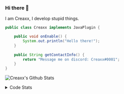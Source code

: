 ### Hi there 👋

I am Creaxx, I develop stupid things. 

```java
public class Creaxx implements JavaPlugin {

    public void onEnable() {
        System.out.println("Hello there!");
    }
    
    public String getContactInfo() {
        return "Message me on discord: Creaxx#0001";
    }
}
```

![Creaxx's Github Stats](https://github-readme-stats.vercel.app/api?username=CreaxxOG&show_icons=true&theme=dark&count_private=true)

<details>
  <summary>Code Stats</summary>

<!--START_SECTION:waka-->
![Code Time](http://img.shields.io/badge/Code%20Time-1%2C007%20hrs%209%20mins-blue)

![Lines of code](https://img.shields.io/badge/From%20Hello%20World%20I%27ve%20Written-170%20lines%20of%20code-blue)

**🐱 My GitHub Data** 

> 🏆 840 Contributions in the Year 2022
 > 
> 📦 66.2 kB Used in GitHub's Storage 
 > 
> 🚫 Not Opted to Hire
 > 
> 📜 4 Public Repositories 
 > 
> 🔑 2 Private Repositories  
 > 
**I'm an Early 🐤** 

```text
🌞 Morning    35 commits     █░░░░░░░░░░░░░░░░░░░░░░░░   6.41% 
🌆 Daytime    271 commits    ████████████░░░░░░░░░░░░░   49.63% 
🌃 Evening    227 commits    ██████████░░░░░░░░░░░░░░░   41.58% 
🌙 Night      13 commits     ░░░░░░░░░░░░░░░░░░░░░░░░░   2.38%

```
📅 **I'm Most Productive on Saturday** 

```text
Monday       52 commits     ██░░░░░░░░░░░░░░░░░░░░░░░   9.52% 
Tuesday      58 commits     ██░░░░░░░░░░░░░░░░░░░░░░░   10.62% 
Wednesday    69 commits     ███░░░░░░░░░░░░░░░░░░░░░░   12.64% 
Thursday     75 commits     ███░░░░░░░░░░░░░░░░░░░░░░   13.74% 
Friday       49 commits     ██░░░░░░░░░░░░░░░░░░░░░░░   8.97% 
Saturday     156 commits    ███████░░░░░░░░░░░░░░░░░░   28.57% 
Sunday       87 commits     ████░░░░░░░░░░░░░░░░░░░░░   15.93%

```


📊 **This Week I Spent My Time On** 

```text
💬 Programming Languages: 
Java                     6 hrs               ██████████████████████░░░   87.9% 
XML                      37 mins             ██░░░░░░░░░░░░░░░░░░░░░░░   9.19% 
GitIgnore file           10 mins             ░░░░░░░░░░░░░░░░░░░░░░░░░   2.52% 
YAML                     1 min               ░░░░░░░░░░░░░░░░░░░░░░░░░   0.3% 
Markdown                 0 secs              ░░░░░░░░░░░░░░░░░░░░░░░░░   0.09%

🔥 Editors: 
IntelliJ                 6 hrs 50 mins       █████████████████████████   100.0%

```

**I Mostly Code in Java** 

```text
Java                     6 repos             ███████████████░░░░░░░░░░   60.0% 
Kotlin                   3 repos             ███████░░░░░░░░░░░░░░░░░░   30.0% 
EJS                      1 repo              ██░░░░░░░░░░░░░░░░░░░░░░░   10.0%

```



 Last Updated on 07/12/2022 12:38:46 UTC
<!--END_SECTION:waka-->
</details>
